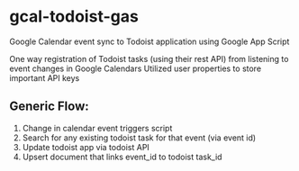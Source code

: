 # gcal-todoist-gas
Google Calendar event sync to Todoist application using Google App Script

One way registration of Todoist tasks (using their rest API) from listening to event changes in Google Calendars
Utilized user properties to store important API keys

## Generic Flow:
1. Change in calendar event triggers script
2. Search for any existing todoist task for that event (via event id)
3. Update todoist app via todoist API
4. Upsert document that links event_id to todoist task_id
